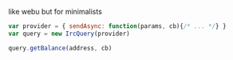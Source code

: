 like webu but for minimalists


```js
var provider = { sendAsync: function(params, cb){/* ... */} }
var query = new IrcQuery(provider)

query.getBalance(address, cb)
```